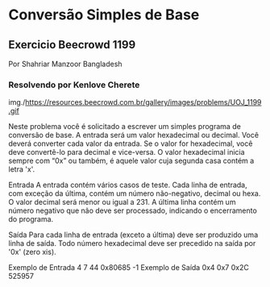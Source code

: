 # Conversão Simples de Base

## Exercicio Beecrowd 1199

Por Shahriar Manzoor  Bangladesh

### Resolvendo por Kenlove Cherete

img./<https://resources.beecrowd.com.br/gallery/images/problems/UOJ_1199.gif>

Neste problema você é solicitado a escrever um simples programa de conversão de base. A entrada será um valor hexadecimal ou decimal. Você deverá converter cada valor da entrada. Se o valor for hexadecimal, você deve convertê-lo para decimal e vice-versa. O valor hexadecimal inicia sempre com “0x” ou também, é aquele valor cuja segunda casa contém a letra 'x'.

Entrada
A entrada contém vários casos de teste. Cada linha de entrada, com exceção da última, contém um número não-negativo, decimal ou hexa. O valor decimal será menor ou igual a 231. A última linha contém um número negativo que não deve ser processado, indicando o encerramento do programa.

Saída
Para cada linha de entrada (exceto a última) deve ser produzido uma linha de saída. Todo número hexadecimal deve ser precedido na saída por '0x' (zero xis).

Exemplo de Entrada
4
7
44
0x80685
-1
Exemplo de Saída
0x4
0x7
0x2C
525957
